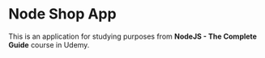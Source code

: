 # Node Shop App

This is an application for studying purposes from **NodeJS - The Complete Guide** course in Udemy.